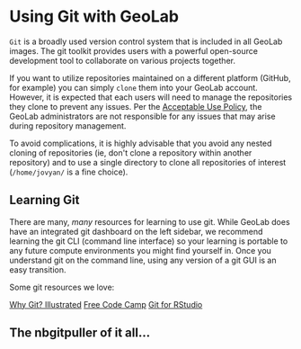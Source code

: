 # Using Git with GeoLab

 `Git` is a broadly used version control system that is included in all GeoLab images. The git toolkit provides users with a powerful open-source development tool to collaborate on various projects together.

If you want to utilize repositories maintained on a different platform (GitHub, for example) you can simply `clone` them into your GeoLab account. However, it is expected that each users will need to manage the repositories they clone to prevent any issues. Per the [Acceptable Use Policy](../geolab_AUP.md), the GeoLab administrators are not responsible for any issues that may arise during repository management.

To avoid complications, it is highly advisable that you avoid any nested cloning of repositories (ie, don't clone a repository within another repository) and to use a single directory to clone all repositories of interest (`/home/jovyan/` is a fine choice).

## Learning Git
There are many, _many_ resources for learning to use git. While GeoLab does have an integrated git dashboard on the left sidebar, we recommend learning the git CLI (command line interface) so your learning is portable to any future compute environments you might find yourself in. Once you understand git on the command line, using any version of a git GUI is an easy transition. 

Some git resources we love:

[Why Git? Illustrated](https://openscapes.org/blog/2022-05-27-github-illustrated-series/)
[Free Code Camp](https://www.freecodecamp.org/news/learn-the-basics-of-git-in-under-10-minutes-da548267cc91/)
[Git for RStudio](https://happygitwithr.com/)


## The nbgitpuller of it all...